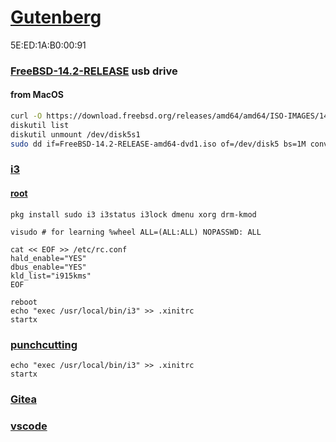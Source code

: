 # [Gutenberg](https://en.wikipedia.org/wiki/Johannes_Gutenberg)
5E:ED:1A:B0:00:91
### [FreeBSD-14.2-RELEASE](https://docs.freebsd.org/en/books/handbook/bsdinstall/#bsdinstall-usb) usb drive
#### from MacOS
```zsh
curl -O https://download.freebsd.org/releases/amd64/amd64/ISO-IMAGES/14.2/FreeBSD-14.2-RELEASE-amd64-dvd1.iso
diskutil list
diskutil unmount /dev/disk5s1   
sudo dd if=FreeBSD-14.2-RELEASE-amd64-dvd1.iso of=/dev/disk5 bs=1M conv=sync
```
### [i3](https://i3wm.org/docs/)
#### [root](https://docs.freebsd.org/en/articles/new-users/#in-and-out)
```
pkg install sudo i3 i3status i3lock dmenu xorg drm-kmod

visudo # for learning %wheel ALL=(ALL:ALL) NOPASSWD: ALL

cat << EOF >> /etc/rc.conf
hald_enable="YES"
dbus_enable="YES"
kld_list="i915kms"
EOF

reboot
echo "exec /usr/local/bin/i3" >> .xinitrc
startx
```
### [punchcutting](https://github.com/punchcutting)
```
echo "exec /usr/local/bin/i3" >> .xinitrc
startx
```

### [Gitea](https://docs.gitea.com/installation/install-from-package#freebsd)
### [vscode](https://freebsdfoundation.org/resource/how-to-use-vs-code-on-freebsd/)
